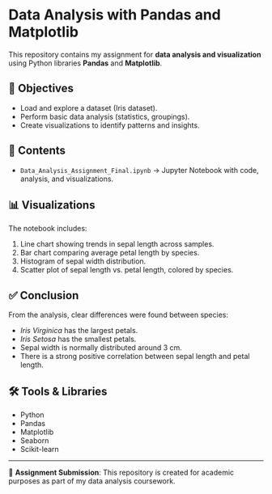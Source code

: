 # Data Analysis with Pandas and Matplotlib

This repository contains my assignment for **data analysis and visualization** using Python libraries **Pandas** and **Matplotlib**.

## 📌 Objectives
- Load and explore a dataset (Iris dataset).
- Perform basic data analysis (statistics, groupings).
- Create visualizations to identify patterns and insights.

## 📂 Contents
- `Data_Analysis_Assignment_Final.ipynb` → Jupyter Notebook with code, analysis, and visualizations.

## 📊 Visualizations
The notebook includes:
1. Line chart showing trends in sepal length across samples.
2. Bar chart comparing average petal length by species.
3. Histogram of sepal width distribution.
4. Scatter plot of sepal length vs. petal length, colored by species.

## ✅ Conclusion
From the analysis, clear differences were found between species:
- *Iris Virginica* has the largest petals.  
- *Iris Setosa* has the smallest petals.  
- Sepal width is normally distributed around 3 cm.  
- There is a strong positive correlation between sepal length and petal length.

## 🛠️ Tools & Libraries
- Python
- Pandas
- Matplotlib
- Seaborn
- Scikit-learn

---

📎 **Assignment Submission**: This repository is created for academic purposes as part of my data analysis coursework.
